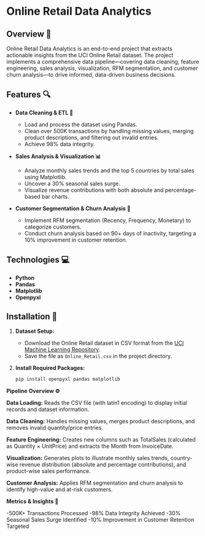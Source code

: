 # Online Retail Data Analytics

## Overview 🚀
Online Retail Data Analytics is an end-to-end project that extracts actionable insights from the UCI Online Retail dataset. The project implements a comprehensive data pipeline—covering data cleaning, feature engineering, sales analysis, visualization, RFM segmentation, and customer churn analysis—to drive informed, data-driven business decisions.

## Features 🔍
- **Data Cleaning & ETL 🧹**
  - Load and process the dataset using Pandas.
  - Clean over 500K transactions by handling missing values, merging product descriptions, and filtering out invalid entries.
  - Achieve 98% data integrity.

- **Sales Analysis & Visualization 📊**
  - Analyze monthly sales trends and the top 5 countries by total sales using Matplotlib.
  - Uncover a 30% seasonal sales surge.
  - Visualize revenue contributions with both absolute and percentage-based bar charts.

- **Customer Segmentation & Churn Analysis 🤝**
  - Implement RFM segmentation (Recency, Frequency, Monetary) to categorize customers.
  - Conduct churn analysis based on 90+ days of inactivity, targeting a 10% improvement in customer retention.

## Technologies 💻
- **Python** 
- **Pandas** 
- **Matplotlib** 
- **Openpyxl** 

## Installation 🔧
1. **Dataset Setup:**
   - Download the Online Retail dataset in CSV format from the [UCI Machine Learning Repository](https://archive.ics.uci.edu/static/public/352/online+retail.zip).
   - Save the file as `Online_Retail.csv` in the project directory.

2. **Install Required Packages:**
   ```bash
   pip install openpyxl pandas matplotlib

   
**Pipeline Overview ⚙️**

**Data Loading:**
Reads the CSV file (with latin1 encoding) to display initial records and dataset information.

**Data Cleaning:**
Handles missing values, merges product descriptions, and removes invalid quantity/price entries.

**Feature Engineering:**
Creates new columns such as TotalSales (calculated as Quantity × UnitPrice) and extracts the Month from InvoiceDate.

**Visualization:**
Generates plots to illustrate monthly sales trends, country-wise revenue distribution (absolute and percentage contributions), and product-wise sales performance.

**Customer Analysis:**
Applies RFM segmentation and churn analysis to identify high-value and at-risk customers.

**Metrics & Insights 📌**

-500K+ Transactions Processed
-98% Data Integrity Achieved
-30% Seasonal Sales Surge Identified
-10% Improvement in Customer Retention Targeted
